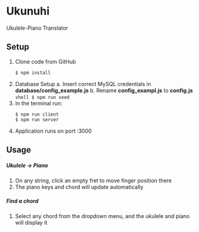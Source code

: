 # Ukunuhi

Ukulele-Piano Translator

## Setup

1. Clone code from GitHub
   ```shell
   $ npm install
   ```
2. Database Setup
   a. Insert correct MySQL credentials in **database/config_example.js**
   b. Rename **config_exampl.js** to **config.js**
   `shell $ npm run seed `
3. In the terminal run:
   ```shell
   $ npm run client
   $ npm run server
   ```
4. Application runs on port :3000

## Usage

##### Ukulele -> Piano

1. On any string, click an empty fret to move finger position there
2. The piano keys and chord will update automatically

##### Find a chord

1. Select any chord from the dropdown menu, and the ukulele and piano will display it
